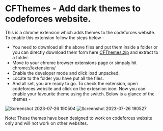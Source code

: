 # CFThemes - Add dark themes to codeforces website.
This is a chrome extension which adds themes to the codeforces website.
To enable this extension follow the steps below -
 - You need to download all the above files and put them inside a folder
 or you can directly download them form here [CFThemes.zip](https://github.com/harsh-nitsgr/CFThemes/files/12173106/CFThemes.zip)
 and extract to a folder.
 - Move to your chrome browser extensions page or simpaly hit chrome://extensions/
 - Enable the developer mode and click load unpacked.
 - Locate to the folder you have put all the files.
 - And all set, you are ready to go.
To check the extension, open codeforces website and click on the extesnion icon. Now you can enable your favourite theme using the switch.
Below is a glance of the themes -

![Screenshot 2023-07-26 190504](https://github.com/harsh-nitsgr/CFThemes/assets/91006836/bf010476-ec1b-4775-b03c-7862806fe149)
![Screenshot 2023-07-26 190527](https://github.com/harsh-nitsgr/CFThemes/assets/91006836/332a1ba6-07bc-4d56-ae45-352871e99ab6)

Note: These themes have been designed to work on codeforces website only and will not work on other websites.
